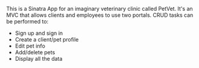 This is a Sinatra App for an imaginary veterinary clinic called PetVet. It's an MVC that allows clients and employees to use two portals. CRUD tasks can be performed to:

+ Sign up and sign in
+ Create a client/pet profile
+ Edit pet info
+ Add/delete pets
+ Display all the data
